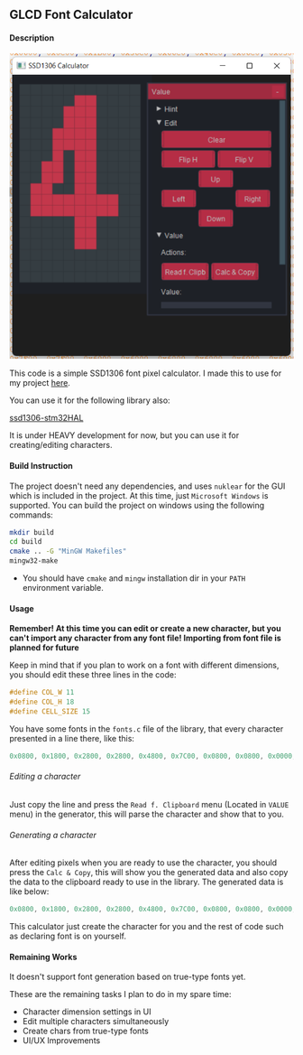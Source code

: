 ## GLCD Font Calculator

#### Description

![](screenshots/Capture.PNG)

This code is a simple SSD1306 font pixel calculator. I made this to use for my project <a href="https://github.com/the-this-pointer/timer-board-stm32f103" target="_blank">here</a>.

 You can use it for the following library also:

<a href="https://github.com/4ilo/ssd1306-stm32HAL" target="_blank">ssd1306-stm32HAL</a>

It is under HEAVY development for now, 
but you can use it for creating/editing characters. 

#### Build Instruction

The project doesn't need any dependencies, and uses `nuklear` for the GUI which is included in the project. At this time, just `Microsoft Windows` is supported.
You can build the project on windows using the following commands:

``` bash
mkdir build
cd build
cmake .. -G "MinGW Makefiles"
mingw32-make
```
* You should have `cmake` and `mingw` installation dir in your `PATH` environment variable.


#### Usage

**Remember! At this time you can edit or create a new character, but you can't import any character from any font file! Importing from font file is planned for future** 

Keep in mind that if you plan to work on a font with different dimensions, you should edit these three lines in the code:

``` c
#define COL_W 11
#define COL_H 18
#define CELL_SIZE 15
```

You have some fonts in the `fonts.c` file of the library, that every character presented in a line there, like this:

``` c
0x0800, 0x1800, 0x2800, 0x2800, 0x4800, 0x7C00, 0x0800, 0x0800, 0x0000, 0x0000,
```

###### Editing a character
Just copy the line and press the `Read f. Clipboard` menu (Located in `VALUE` menu) in the generator, this will parse the character and show that to you.

###### Generating a character

After editing pixels when you are ready to use the character, you should press the `Calc & Copy`, this will show you the generated data and also copy the data to the clipboard ready to use in the library. The generated data is like below:

``` c
0x0800, 0x1800, 0x2800, 0x2800, 0x4800, 0x7C00, 0x0800, 0x0800, 0x0000, 0x0000,
```
This calculator just create the character for you and the rest of code such as declaring font is on yourself.


#### Remaining Works

It doesn't support font generation based on true-type fonts yet. 

These are the remaining tasks I plan to do in my spare time:

- Character dimension settings in UI
- Edit multiple characters simultaneously
- Create chars from true-type fonts
- UI/UX Improvements